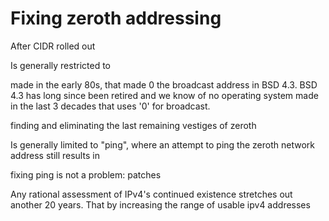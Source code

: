 # Fixing zeroth addressing

After CIDR rolled out

Is generally restricted to 

made in the early 80s, that made 0 the broadcast address in BSD 4.3. BSD
4.3 has long since been retired and we know of no operating system made
in the last 3 decades that uses '0' for broadcast. 

finding and eliminating the last remaining vestiges of zeroth

Is generally limited to "ping", where an attempt to ping the zeroth
network address still results in 

fixing ping is not a problem: patches

Any rational assessment of IPv4's continued existence stretches out
another 20 years.
That by increasing the range of usable ipv4 addresses
